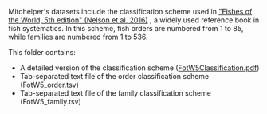 Mitohelper's datasets include the classification scheme used in 
["Fishes of the World, 5th edition" (Nelson et al. 2016)](https://www.wiley.com/en-us/Fishes+of+the+World%2C+5th+Edition-p-9781118342336) 
, a widely used reference book in fish systematics. In this scheme, fish orders are numbered from 1 to 85, while families are numbered from 1 to 536.

This folder contains:
* A detailed version of the classification scheme ([FotW5Classification.pdf](https://81a86d48-a-62cb3a1a-s-sites.googlegroups.com/site/fotw5th/home/FotW5Classification.pdf))
* Tab-separated text file of the order classification scheme (FotW5_order.tsv) 
* Tab-separated text file of the family classification scheme (FotW5_family.tsv)
